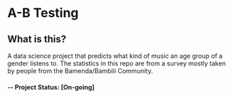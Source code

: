 # A-B Testing

<!--## At a Glance

Demo #1             |  Demo #2
:-------------------------:|:-------------------------:
![](newplot.png)  |  ![](newplot1png)

> * Piecharts created through methods of data visualization.-->

## What is this?
A data science project that predicts what kind of music an age group of a gender listens to. The statistics in this repo are from a survey mostly taken by people from the Bamenda/Bambili Community.

#### -- Project Status: [On-going]

<!--
## Project Intro/Objective
The purpose of this project is to find a highly performant marketing strategy to convert traffic into sales.

### Methods Used
* Statistical Analysis
* Hypothesis Testing
* Data Visualization

### Technologies
* Python
* MS Excel
* Pycharm as IDE (or Jupyter)

## Project Description
This repository is a simulation of [Aman Kharwal's original code](https://thecleverprogrammer.com/2022/11/14/a-b-testing-using-python/) and is only proof of the understanding of A/B Testing.
Detailed should be developed by the analyst based on his/her visualizations! ;)

## Needs of this project

- data exploration/descriptive statistics
- data processing/cleaning
- statistical modeling
- writeup/reporting

## Getting Started

1. First, clone this repository using the following command:
```sh
git clone https://github.com/de-lia/A-B-Testing.git
```
2. Run it on it on your favorite editor. This project was originally created in Pycharm.
2. The various sections of comments represent chunks of code for the visualization of data.
3. Therefore, it'll be preferable to run the project in a virtual environment using Jupyter.
4. You can set up your venv using [this](https://www.geeksforgeeks.org/using-jupyter-notebook-in-virtual-environment/).
5. Navigate to the directory of this project, and run:
```sh
jupyter notebook
``` -->
